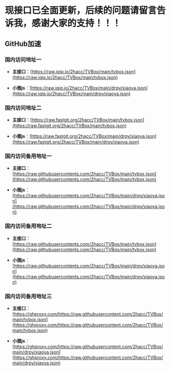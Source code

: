 # 现接口已全面更新，后续的问题请留言告诉我，感谢大家的支持！！！

## GitHub加速

### 国内访问地址一
- **主接口**：[https://raw.iqiq.io/2hacc/TVBox/main/tvbox.json](https://raw.iqiq.io/2hacc/TVBox/main/tvbox.json)

- **小雅js**：[https://raw.iqiq.io/2hacc/TVBox/main/drpy/xiaoya.json](https://raw.iqiq.io/2hacc/TVBox/main/drpy/xiaoya.json)

### 国内访问地址二
- **主接口**：[https://raw.fastgit.org/2hacc/TVBox/main/tvbox.json](https://raw.fastgit.org/2hacc/TVBox/main/tvbox.json)

- **小雅js**：[https://raw.fastgit.org/2hacc/TVBox/main/drpy/xiaoya.json](https://raw.fastgit.org/2hacc/TVBox/main/drpy/xiaoya.json)

### 国内访问备用地址一
- **主接口**：[https://raw.githubusercontents.com/2hacc/TVBox/main/tvbox.json](https://raw.githubusercontents.com/2hacc/TVBox/main/tvbox.json)

- **小雅js**：[https://raw.githubusercontents.com/2hacc/TVBox/main/drpy/xiaoya.json](https://raw.githubusercontents.com/2hacc/TVBox/main/drpy/xiaoya.json)

### 国内访问备用地址二
- **主接口**：[https://raw.githubusercontents.com/2hacc/TVBox/main/tvbox.json](https://raw.githubusercontents.com/2hacc/TVBox/main/tvbox.json)

- **小雅js**：[https://raw.githubusercontents.com/2hacc/TVBox/main/drpy/xiaoya.json](https://raw.githubusercontents.com/2hacc/TVBox/main/drpy/xiaoya.json)

### 国内访问备用地址三
- **主接口**：[https://ghproxy.com/https://raw.githubusercontent.com/2hacc/TVBox/main/tvbox.json](https://ghproxy.com/https://raw.githubusercontent.com/2hacc/TVBox/main/tvbox.json)

- **小雅js**：[https://ghproxy.com/https://raw.githubusercontent.com/2hacc/TVBox/main/drpy/xiaoya.json](https://ghproxy.com/https://raw.githubusercontent.com/2hacc/TVBox/main/drpy/xiaoya.json)